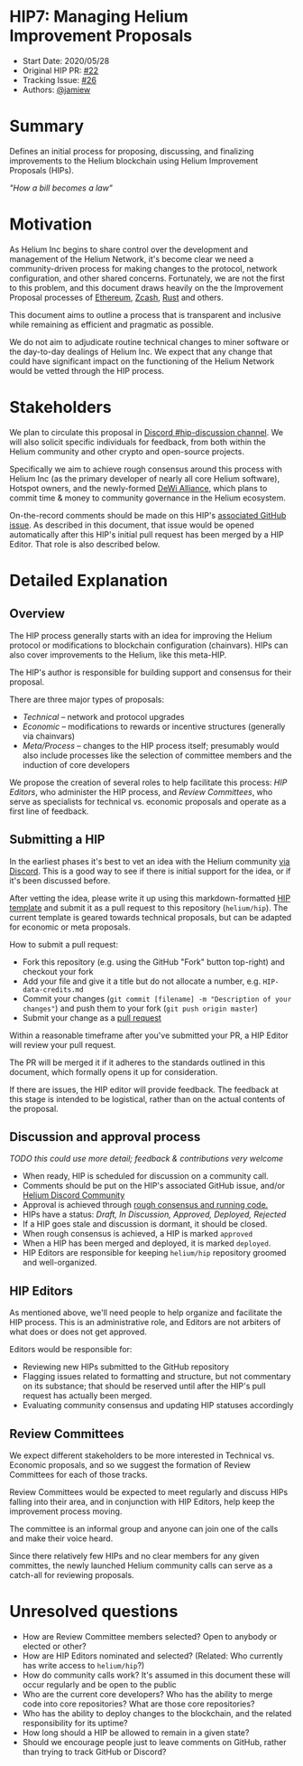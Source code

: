 # HIP7: Managing Helium Improvement Proposals

- Start Date: 2020/05/28
- Original HIP PR: [#22](https://github.com/helium/HIP/pull/22)
- Tracking Issue: [#26](https://github.com/helium/HIP/issues/26)
- Authors: [@jamiew](https://github.com/jamiew)

# Summary

Defines an initial process for proposing, discussing, and finalizing improvements to the Helium
blockchain using Helium Improvement Proposals (HIPs).

_"How a bill becomes a law"_

# Motivation

As Helium Inc begins to share control over the development and management of the Helium Network,
it's become clear we need a community-driven process for making changes to the protocol, network
configuration, and other shared concerns. Fortunately, we are not the first to this problem, and
this document draws heavily on the the Improvement Proposal processes of
[Ethereum](https://github.com/ethereum/EIPs/blob/master/EIPS/eip-1.md),
[Zcash](https://github.com/zcash/zips/blob/master/zip-0000.rst),
[Rust](https://github.com/rust-lang/rfcs) and others.

This document aims to outline a process that is transparent and inclusive while remaining as
efficient and pragmatic as possible.

We do not aim to adjudicate routine technical changes to miner software or the day-to-day dealings
of Helium Inc. We expect that any change that could have significant impact on the functioning of
the Helium Network would be vetted through the HIP process.

# Stakeholders

We plan to circulate this proposal in
[Discord #hip-discussion channel](https://discord.gg/helium). We will also solicit specific
individuals for feedback, from both within the Helium community and other crypto and open-source
projects.

Specifically we aim to achieve rough consensus around this process with Helium Inc (as the primary
developer of nearly all core Helium software), Hotspot owners, and the newly-formed
[DeWi Alliance](https://dewi.org), which plans to commit time & money to community governance in the
Helium ecosystem.

On-the-record comments should be made on this HIP's [associated GitHub issue](TODO). As described in
this document, that issue would be opened automatically after this HIP's initial pull request has
been merged by a HIP Editor. That role is also described below.

# Detailed Explanation

## Overview

The HIP process generally starts with an idea for improving the Helium protocol or modifications to
blockchain configuration (chainvars). HIPs can also cover improvements to the Helium, like this
meta-HIP.

The HIP's author is responsible for building support and consensus for their proposal.

There are three major types of proposals:

- _Technical_ – network and protocol upgrades
- _Economic_ – modifications to rewards or incentive structures (generally via chainvars)
- _Meta/Process_ – changes to the HIP process itself; presumably would also include processes like
  the selection of committee members and the induction of core developers

We propose the creation of several roles to help facilitate this process: _HIP Editors_, who
administer the HIP process, and _Review Committees_, who serve as specialists for technical vs.
economic proposals and operate as a first line of feedback.

## Submitting a HIP

In the earliest phases it's best to vet an idea with the Helium community
[via Discord](https://discord.gg/helium). This is a good way to see if there is initial support for
the idea, or if it's been discussed before.

After vetting the idea, please write it up using this markdown-formatted
[HIP template](https://github.com/helium/HIP/blob/master/0000-template.md) and submit it as a pull
request to this repository (`helium/hip`). The current template is geared towards technical
proposals, but can be adapted for economic or meta proposals.

How to submit a pull request:

- Fork this repository (e.g. using the GitHub "Fork" button top-right) and checkout your fork
- Add your file and give it a title but do not allocate a number, e.g. `HIP-data-credits.md`
- Commit your changes (`git commit [filename] -m "Description of your changes"`) and push them to
  your fork (`git push origin master`)
- Submit your change as a [pull request](https://github.com/helium/hip/pulls)

Within a reasonable timeframe after you've submitted your PR, a HIP Editor will review your pull
request.

The PR will be merged it if it adheres to the standards outlined in this document, which formally
opens it up for consideration.

If there are issues, the HIP editor will provide feedback. The feedback at this stage is intended to
be logistical, rather than on the actual contents of the proposal.

## Discussion and approval process

_TODO this could use more detail; feedback & contributions very welcome_

- When ready, HIP is scheduled for discussion on a community call.
- Comments should be put on the HIP's associated GitHub issue, and/or
  [Helium Discord Community](https://discord.gg/helium)
- Approval is achieved through
  [rough consensus and running code.](https://en.wikipedia.org/wiki/Rough_consensus)
- HIPs have a status: _Draft, In Discussion, Approved, Deployed, Rejected_
- If a HIP goes stale and discussion is dormant, it should be closed.
- When rough consensus is achieved, a HIP is marked `approved`
- When a HIP has been merged and deployed, it is marked `deployed`.
- HIP Editors are responsible for keeping `helium/hip` repository groomed and well-organized.

## HIP Editors

As mentioned above, we'll need people to help organize and facilitate the HIP process. This is an
administrative role, and Editors are not arbiters of what does or does not get approved.

Editors would be responsible for:

- Reviewing new HIPs submitted to the GitHub repository
- Flagging issues related to formatting and structure, but not commentary on its substance; that
  should be reserved until after the HIP's pull request has actually been merged.
- Evaluating community consensus and updating HIP statuses accordingly

## Review Committees

We expect different stakeholders to be more interested in Technical vs. Economic proposals, and so
we suggest the formation of Review Committees for each of those tracks.

Review Committees would be expected to meet regularly and discuss HIPs falling into their area, and
in conjunction with HIP Editors, help keep the improvement process moving.

The committee is an informal group and anyone can join one of the calls and make their voice heard.

Since there relatively few HIPs and no clear members for any given committes, the newly launched
Helium community calls can serve as a catch-all for reviewing proposals.

# Unresolved questions

- How are Review Committee members selected? Open to anybody or elected or other?
- How are HIP Editors nominated and selected? (Related: Who currently has write access to
  `helium/hip`?)
- How do community calls work? It's assumed in this document these will occur regularly and be open
  to the public
- Who are the current core developers? Who has the ability to merge code into core repositories?
  What are those core repositories?
- Who has the ability to deploy changes to the blockchain, and the related responsibility for its
  uptime?
- How long should a HIP be allowed to remain in a given state?
- Should we encourage people just to leave comments on GitHub, rather than trying to track GitHub or
  Discord?
